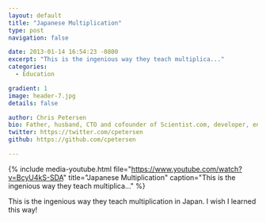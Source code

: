 ```yaml
---
layout: default
title: "Japanese Multiplication"
type: post
navigation: false

date: 2013-01-14 16:54:23 -0800
excerpt: "This is the ingenious way they teach multiplica..."
categories:
  - Education

gradient: 1
image: header-7.jpg
details: false

author: Chris Petersen
bio: Father, husband, CTO and cofounder of Scientist.com, developer, entrepreneur and technologist.
twitter: https://twitter.com/cpetersen
github: https://github.com/cpetersen

---
```


{% include media-youtube.html file="https://www.youtube.com/watch?v=BcyU4kS-SDA" title="Japanese Multiplication" caption="This is the ingenious way they teach multiplica..." %}

This is the ingenious way they teach multiplication in Japan. I wish I learned this way!
